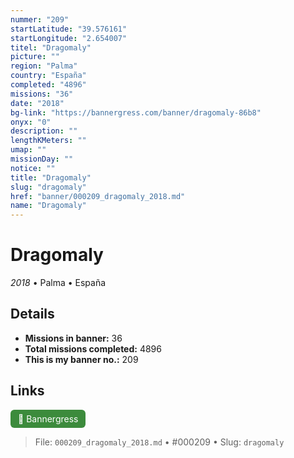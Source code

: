 ```yaml
---
nummer: "209"
startLatitude: "39.576161"
startLongitude: "2.654007"
titel: "Dragomaly"
picture: ""
region: "Palma"
country: "España"
completed: "4896"
missions: "36"
date: "2018"
bg-link: "https://bannergress.com/banner/dragomaly-86b8"
onyx: "0"
description: ""
lengthKMeters: ""
umap: ""
missionDay: ""
notice: ""
title: "Dragomaly"
slug: "dragomaly"
href: "banner/000209_dragomaly_2018.md"
name: "Dragomaly"
---
```

# Dragomaly

*2018* • Palma • España





## Details

- **Missions in banner:** 36
- **Total missions completed:** 4896
- **This is my banner no.:** 209





## Links
<a href="https://bannergress.com/banner/dragomaly-86b8" target="_blank" style="display:inline-block;margin-right:8px;padding:6px 12px;background:#3c8b3c;color:#fff;text-decoration:none;border-radius:6px;">🔗 Bannergress</a>



> File: `000209_dragomaly_2018.md`
> • #000209
> • Slug: `dragomaly`
